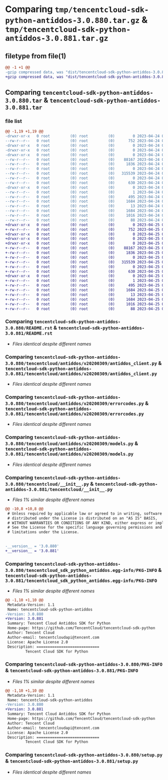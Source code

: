 # Comparing `tmp/tencentcloud-sdk-python-antiddos-3.0.880.tar.gz` & `tmp/tencentcloud-sdk-python-antiddos-3.0.881.tar.gz`

## filetype from file(1)

```diff
@@ -1 +1 @@
-gzip compressed data, was "dist/tencentcloud-sdk-python-antiddos-3.0.880.tar", last modified: Mon Apr 24 02:44:20 2023, max compression
+gzip compressed data, was "dist/tencentcloud-sdk-python-antiddos-3.0.881.tar", last modified: Tue Apr 25 00:19:22 2023, max compression
```

## Comparing `tencentcloud-sdk-python-antiddos-3.0.880.tar` & `tencentcloud-sdk-python-antiddos-3.0.881.tar`

### file list

```diff
@@ -1,19 +1,19 @@
-drwxr-xr-x   0 root         (0) root         (0)        0 2023-04-24 02:44:20.000000 tencentcloud-sdk-python-antiddos-3.0.880/
--rw-r--r--   0 root         (0) root         (0)      752 2023-04-24 02:44:20.000000 tencentcloud-sdk-python-antiddos-3.0.880/README.rst
-drwxr-xr-x   0 root         (0) root         (0)        0 2023-04-24 02:44:20.000000 tencentcloud-sdk-python-antiddos-3.0.880/tencentcloud/
-drwxr-xr-x   0 root         (0) root         (0)        0 2023-04-24 02:44:20.000000 tencentcloud-sdk-python-antiddos-3.0.880/tencentcloud/antiddos/
-drwxr-xr-x   0 root         (0) root         (0)        0 2023-04-24 02:44:20.000000 tencentcloud-sdk-python-antiddos-3.0.880/tencentcloud/antiddos/v20200309/
--rw-r--r--   0 root         (0) root         (0)    88167 2023-04-24 02:44:20.000000 tencentcloud-sdk-python-antiddos-3.0.880/tencentcloud/antiddos/v20200309/antiddos_client.py
--rw-r--r--   0 root         (0) root         (0)     1836 2023-04-24 02:44:20.000000 tencentcloud-sdk-python-antiddos-3.0.880/tencentcloud/antiddos/v20200309/errorcodes.py
--rw-r--r--   0 root         (0) root         (0)        0 2023-04-24 02:44:20.000000 tencentcloud-sdk-python-antiddos-3.0.880/tencentcloud/antiddos/v20200309/__init__.py
--rw-r--r--   0 root         (0) root         (0)   315539 2023-04-24 02:44:20.000000 tencentcloud-sdk-python-antiddos-3.0.880/tencentcloud/antiddos/v20200309/models.py
--rw-r--r--   0 root         (0) root         (0)        0 2023-04-24 02:44:20.000000 tencentcloud-sdk-python-antiddos-3.0.880/tencentcloud/antiddos/__init__.py
--rw-r--r--   0 root         (0) root         (0)      630 2023-04-24 02:44:20.000000 tencentcloud-sdk-python-antiddos-3.0.880/tencentcloud/__init__.py
-drwxr-xr-x   0 root         (0) root         (0)        0 2023-04-24 02:44:20.000000 tencentcloud-sdk-python-antiddos-3.0.880/tencentcloud_sdk_python_antiddos.egg-info/
--rw-r--r--   0 root         (0) root         (0)        1 2023-04-24 02:44:20.000000 tencentcloud-sdk-python-antiddos-3.0.880/tencentcloud_sdk_python_antiddos.egg-info/dependency_links.txt
--rw-r--r--   0 root         (0) root         (0)      495 2023-04-24 02:44:20.000000 tencentcloud-sdk-python-antiddos-3.0.880/tencentcloud_sdk_python_antiddos.egg-info/SOURCES.txt
--rw-r--r--   0 root         (0) root         (0)     1684 2023-04-24 02:44:20.000000 tencentcloud-sdk-python-antiddos-3.0.880/tencentcloud_sdk_python_antiddos.egg-info/PKG-INFO
--rw-r--r--   0 root         (0) root         (0)       13 2023-04-24 02:44:20.000000 tencentcloud-sdk-python-antiddos-3.0.880/tencentcloud_sdk_python_antiddos.egg-info/top_level.txt
--rw-r--r--   0 root         (0) root         (0)     1684 2023-04-24 02:44:20.000000 tencentcloud-sdk-python-antiddos-3.0.880/PKG-INFO
--rw-r--r--   0 root         (0) root         (0)     1016 2023-04-24 02:44:20.000000 tencentcloud-sdk-python-antiddos-3.0.880/setup.py
--rw-r--r--   0 root         (0) root         (0)       88 2023-04-24 02:44:20.000000 tencentcloud-sdk-python-antiddos-3.0.880/setup.cfg
+drwxr-xr-x   0 root         (0) root         (0)        0 2023-04-25 00:19:22.000000 tencentcloud-sdk-python-antiddos-3.0.881/
+-rw-r--r--   0 root         (0) root         (0)      752 2023-04-25 00:19:22.000000 tencentcloud-sdk-python-antiddos-3.0.881/README.rst
+drwxr-xr-x   0 root         (0) root         (0)        0 2023-04-25 00:19:22.000000 tencentcloud-sdk-python-antiddos-3.0.881/tencentcloud/
+drwxr-xr-x   0 root         (0) root         (0)        0 2023-04-25 00:19:22.000000 tencentcloud-sdk-python-antiddos-3.0.881/tencentcloud/antiddos/
+drwxr-xr-x   0 root         (0) root         (0)        0 2023-04-25 00:19:22.000000 tencentcloud-sdk-python-antiddos-3.0.881/tencentcloud/antiddos/v20200309/
+-rw-r--r--   0 root         (0) root         (0)    88167 2023-04-25 00:19:22.000000 tencentcloud-sdk-python-antiddos-3.0.881/tencentcloud/antiddos/v20200309/antiddos_client.py
+-rw-r--r--   0 root         (0) root         (0)     1836 2023-04-25 00:19:22.000000 tencentcloud-sdk-python-antiddos-3.0.881/tencentcloud/antiddos/v20200309/errorcodes.py
+-rw-r--r--   0 root         (0) root         (0)        0 2023-04-25 00:19:22.000000 tencentcloud-sdk-python-antiddos-3.0.881/tencentcloud/antiddos/v20200309/__init__.py
+-rw-r--r--   0 root         (0) root         (0)   315539 2023-04-25 00:19:22.000000 tencentcloud-sdk-python-antiddos-3.0.881/tencentcloud/antiddos/v20200309/models.py
+-rw-r--r--   0 root         (0) root         (0)        0 2023-04-25 00:19:22.000000 tencentcloud-sdk-python-antiddos-3.0.881/tencentcloud/antiddos/__init__.py
+-rw-r--r--   0 root         (0) root         (0)      630 2023-04-25 00:19:22.000000 tencentcloud-sdk-python-antiddos-3.0.881/tencentcloud/__init__.py
+drwxr-xr-x   0 root         (0) root         (0)        0 2023-04-25 00:19:22.000000 tencentcloud-sdk-python-antiddos-3.0.881/tencentcloud_sdk_python_antiddos.egg-info/
+-rw-r--r--   0 root         (0) root         (0)        1 2023-04-25 00:19:22.000000 tencentcloud-sdk-python-antiddos-3.0.881/tencentcloud_sdk_python_antiddos.egg-info/dependency_links.txt
+-rw-r--r--   0 root         (0) root         (0)      495 2023-04-25 00:19:22.000000 tencentcloud-sdk-python-antiddos-3.0.881/tencentcloud_sdk_python_antiddos.egg-info/SOURCES.txt
+-rw-r--r--   0 root         (0) root         (0)     1684 2023-04-25 00:19:22.000000 tencentcloud-sdk-python-antiddos-3.0.881/tencentcloud_sdk_python_antiddos.egg-info/PKG-INFO
+-rw-r--r--   0 root         (0) root         (0)       13 2023-04-25 00:19:22.000000 tencentcloud-sdk-python-antiddos-3.0.881/tencentcloud_sdk_python_antiddos.egg-info/top_level.txt
+-rw-r--r--   0 root         (0) root         (0)     1684 2023-04-25 00:19:22.000000 tencentcloud-sdk-python-antiddos-3.0.881/PKG-INFO
+-rw-r--r--   0 root         (0) root         (0)     1016 2023-04-25 00:19:22.000000 tencentcloud-sdk-python-antiddos-3.0.881/setup.py
+-rw-r--r--   0 root         (0) root         (0)       88 2023-04-25 00:19:22.000000 tencentcloud-sdk-python-antiddos-3.0.881/setup.cfg
```

### Comparing `tencentcloud-sdk-python-antiddos-3.0.880/README.rst` & `tencentcloud-sdk-python-antiddos-3.0.881/README.rst`

 * *Files identical despite different names*

### Comparing `tencentcloud-sdk-python-antiddos-3.0.880/tencentcloud/antiddos/v20200309/antiddos_client.py` & `tencentcloud-sdk-python-antiddos-3.0.881/tencentcloud/antiddos/v20200309/antiddos_client.py`

 * *Files identical despite different names*

### Comparing `tencentcloud-sdk-python-antiddos-3.0.880/tencentcloud/antiddos/v20200309/errorcodes.py` & `tencentcloud-sdk-python-antiddos-3.0.881/tencentcloud/antiddos/v20200309/errorcodes.py`

 * *Files identical despite different names*

### Comparing `tencentcloud-sdk-python-antiddos-3.0.880/tencentcloud/antiddos/v20200309/models.py` & `tencentcloud-sdk-python-antiddos-3.0.881/tencentcloud/antiddos/v20200309/models.py`

 * *Files identical despite different names*

### Comparing `tencentcloud-sdk-python-antiddos-3.0.880/tencentcloud/__init__.py` & `tencentcloud-sdk-python-antiddos-3.0.881/tencentcloud/__init__.py`

 * *Files 1% similar despite different names*

```diff
@@ -10,8 +10,8 @@
 # Unless required by applicable law or agreed to in writing, software
 # distributed under the License is distributed on an "AS IS" BASIS,
 # WITHOUT WARRANTIES OR CONDITIONS OF ANY KIND, either express or implied.
 # See the License for the specific language governing permissions and
 # limitations under the License.
 
 
-__version__ = '3.0.880'
+__version__ = '3.0.881'
```

### Comparing `tencentcloud-sdk-python-antiddos-3.0.880/tencentcloud_sdk_python_antiddos.egg-info/PKG-INFO` & `tencentcloud-sdk-python-antiddos-3.0.881/tencentcloud_sdk_python_antiddos.egg-info/PKG-INFO`

 * *Files 1% similar despite different names*

```diff
@@ -1,10 +1,10 @@
 Metadata-Version: 1.1
 Name: tencentcloud-sdk-python-antiddos
-Version: 3.0.880
+Version: 3.0.881
 Summary: Tencent Cloud Antiddos SDK for Python
 Home-page: https://github.com/TencentCloud/tencentcloud-sdk-python
 Author: Tencent Cloud
 Author-email: tencentcloudapi@tencent.com
 License: Apache License 2.0
 Description: ============================
         Tencent Cloud SDK for Python
```

### Comparing `tencentcloud-sdk-python-antiddos-3.0.880/PKG-INFO` & `tencentcloud-sdk-python-antiddos-3.0.881/PKG-INFO`

 * *Files 1% similar despite different names*

```diff
@@ -1,10 +1,10 @@
 Metadata-Version: 1.1
 Name: tencentcloud-sdk-python-antiddos
-Version: 3.0.880
+Version: 3.0.881
 Summary: Tencent Cloud Antiddos SDK for Python
 Home-page: https://github.com/TencentCloud/tencentcloud-sdk-python
 Author: Tencent Cloud
 Author-email: tencentcloudapi@tencent.com
 License: Apache License 2.0
 Description: ============================
         Tencent Cloud SDK for Python
```

### Comparing `tencentcloud-sdk-python-antiddos-3.0.880/setup.py` & `tencentcloud-sdk-python-antiddos-3.0.881/setup.py`

 * *Files identical despite different names*

